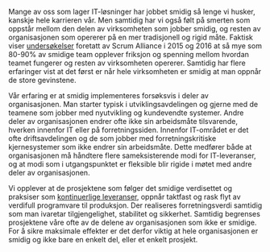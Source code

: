 Mange av oss som lager IT-løsninger har jobbet smidig så lenge vi husker, kanskje hele karrieren vår. Men samtidig har vi også følt på smerten som oppstår mellom den delen av virksomheten som jobber smidig, og resten av organisasjonen som opererer på en mer tradisjonell og rigid måte. Faktisk viser [undersøkelser](https://www.forbes.com/sites/stevedenning/2016/09/08/explaining-agile/#6f9d970f301b) foretatt av Scrum Alliance i 2015 og 2016 at så mye som 80-90% av smidige team opplever friksjon og spenning mellom hvordan teamet fungerer og resten av virksomheten opererer. Samtidig har flere erfaringer vist at det først er når hele virksomheten er smidig at man oppnår de store gevinstene.

Vår erfaring er at smidig implementeres forsøksvis i deler av organisasjonen. Man starter typisk i utviklingsavdelingen og gjerne med de teamene som jobber med nyutvikling og kundevendte systemer. Andre deler av organisasjonen endrer ofte ikke sin arbeidsmåte tilsvarende, hverken innenfor IT eller på forretningssiden. Innenfor IT-området er det ofte driftsavdelingen og de som jobber med forretningskritiske kjernesystemer som ikke endrer sin arbeidsmåte. Dette medfører både at organisasjonen må håndtere flere sameksisterende modi for IT-leveranser, og at modi som i utgangspunktet er fleksible blir rigide i møtet med andre deler av organisasjonen. 

Vi opplever at de prosjektene som følger det smidige verdisettet og praksiser som [kontinuerlige leveranser](https://radar.bekk.no/tech2017/prosess-og-kvalitet/kontinuerlige-leveranser), oppnår taktfast og rask flyt av verdifull programvare til produksjon. Der realiseres forretningsverdi samtidig som man ivaretar tilgjengelighet, stabilitet og sikkerhet. Samtidig begrenses prosjektene våre ofte av de delene av organisasjonen som ikke er smidige. For å sikre maksimale effekter er det derfor viktig at hele organisasjonen er smidig og ikke bare en enkelt del, eller et enkelt prosjekt.